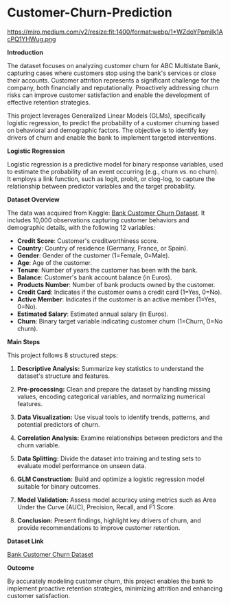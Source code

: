 # Customer-Churn-Prediction

https://miro.medium.com/v2/resize:fit:1400/format:webp/1*WZdoYPpmiIk1AcPQ1YHWug.png

**Introduction**

The dataset focuses on analyzing customer churn for ABC Multistate Bank, capturing cases where customers stop using the bank's services or close their accounts. Customer attrition represents a significant challenge for the company, both financially and reputationally. Proactively addressing churn risks can improve customer satisfaction and enable the development of effective retention strategies.

This project leverages Generalized Linear Models (GLMs), specifically logistic regression, to predict the probability of a customer churning based on behavioral and demographic factors. The objective is to identify key drivers of churn and enable the bank to implement targeted interventions.

**Logistic Regression**

Logistic regression is a predictive model for binary response variables, used to estimate the probability of an event occurring (e.g., churn vs. no churn). It employs a link function, such as logit, probit, or clog-log, to capture the relationship between predictor variables and the target probability.

**Dataset Overview**

The data was acquired from Kaggle: [Bank Customer Churn Dataset](https://www.kaggle.com/datasets/gauravtopre/bank-customer-churn-dataset). It includes 10,000 observations capturing customer behaviors and demographic details, with the following 12 variables:

- **Credit Score**: Customer's creditworthiness score.
- **Country**: Country of residence (Germany, France, or Spain).
- **Gender**: Gender of the customer (1=Female, 0=Male).
- **Age**: Age of the customer.
- **Tenure**: Number of years the customer has been with the bank.
- **Balance**: Customer's bank account balance (in Euros).
- **Products Number**: Number of bank products owned by the customer.
- **Credit Card**: Indicates if the customer owns a credit card (1=Yes, 0=No).
- **Active Member**: Indicates if the customer is an active member (1=Yes, 0=No).
- **Estimated Salary**: Estimated annual salary (in Euros).
- **Churn**: Binary target variable indicating customer churn (1=Churn, 0=No churn).

**Main Steps**

This project follows 8 structured steps:

1. **Descriptive Analysis:** Summarize key statistics to understand the dataset's structure and features.
   
2. **Pre-processing:** Clean and prepare the dataset by handling missing values, encoding categorical variables, and normalizing numerical features.

3. **Data Visualization:** Use visual tools to identify trends, patterns, and potential predictors of churn.

4. **Correlation Analysis:** Examine relationships between predictors and the churn variable.

5. **Data Splitting:** Divide the dataset into training and testing sets to evaluate model performance on unseen data.

6. **GLM Construction:** Build and optimize a logistic regression model suitable for binary outcomes.

7. **Model Validation:** Assess model accuracy using metrics such as Area Under the Curve (AUC), Precision, Recall, and F1 Score.

8. **Conclusion:** Present findings, highlight key drivers of churn, and provide recommendations to improve customer retention.

**Dataset Link**

[Bank Customer Churn Dataset](https://www.kaggle.com/datasets/gauravtopre/bank-customer-churn-dataset)

**Outcome**

By accurately modeling customer churn, this project enables the bank to implement proactive retention strategies, minimizing attrition and enhancing customer satisfaction.
